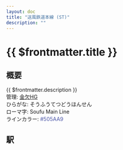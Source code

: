 ```yaml
---
layout: doc
title: "送風鉄道本線 (ST)"
description: ""
---
```


# {{ $frontmatter.title }}

## 概要
{{ $frontmatter.description }}  
管理: [金欠HG](/company/kinketsuHG/)  
ひらがな: そうふうてつどうほんせん  
ローマ字: Soufu Main Line  
ラインカラー: <span style="color: #505AA9">#505AA9</span>

## 駅
